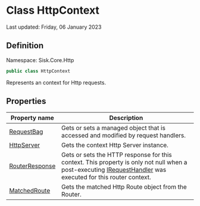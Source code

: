 # Class HttpContext
Last updated: Friday, 06 January 2023

## Definition
Namespace: Sisk.Core.Http

```csharp
public class HttpContext
```

Represents an context for Http requests.

## Properties

| Property name | Description |
| --- | --- |
| [RequestBag](/spec/Sisk/Core/Http/HttpContext/RequestBag) | Gets or sets a managed object that is accessed and modified by request handlers. | 
| [HttpServer](/spec/Sisk/Core/Http/HttpContext/HttpServer) | Gets the context Http Server instance. | 
| [RouterResponse](/spec/Sisk/Core/Http/HttpContext/RouterResponse) | Gets or sets the HTTP response for this context. This property is only not null when a post-executing [IRequestHandler](/spec/Sisk/Core/Routing/Handlers/IRequestHandler) was executed for this router context. | 
| [MatchedRoute](/spec/Sisk/Core/Http/HttpContext/MatchedRoute) | Gets the matched Http Route object from the Router. | 

